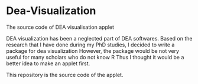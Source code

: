 # Dea-Visualization
The source code of DEA visualisation applet 


DEA visualization has been a neglected part of DEA softwares. 
Based on the research that I have done during my PhD studies, I decided to write a package for dea visualization
However, the package would be not very useful for many scholars who do not know R
Thus I thought it would be a better idea to make an applet first. 

This repository is the source code of the applet. 
